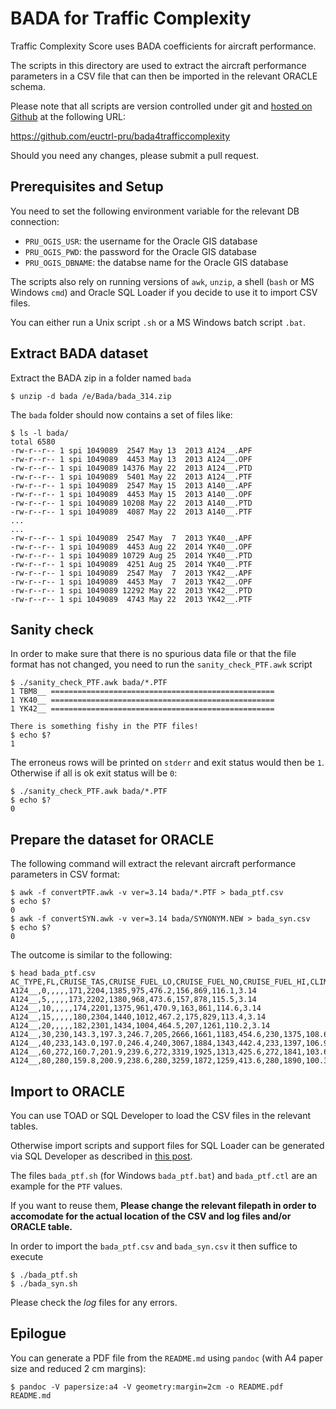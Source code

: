 # BADA for Traffic Complexity

Traffic Complexity Score uses BADA coefficients for aircraft performance.

The scripts in this directory are used to extract the aircraft performance
parameters in a CSV file that can then be imported in the relevant ORACLE schema.

Please note that all scripts are version controlled under git and
[hosted on Github][repo] at the following URL:

https://github.com/euctrl-pru/bada4trafficcomplexity

Should you need any changes, please submit a pull request.

## Prerequisites and Setup

You need to set the following environment variable for the relevant DB connection:

* `PRU_OGIS_USR`: the username for the Oracle GIS database
* `PRU_OGIS_PWD`: the password for the Oracle GIS database
* `PRU_OGIS_DBNAME`: the databse name for the Oracle GIS database

The scripts also rely on running versions of `awk`, `unzip`,
a shell (`bash` or MS Windows `cmd`) and Oracle SQL Loader if you decide
to use it to import CSV files.

You can either run a Unix script `.sh` or a MS Windows batch script `.bat`.

## Extract BADA dataset

Extract the BADA zip in a folder named `bada`

```shell
$ unzip -d bada /e/Bada/bada_314.zip
```

The `bada` folder should now contains a set of files like:

```shell
$ ls -l bada/
total 6580
-rw-r--r-- 1 spi 1049089  2547 May 13  2013 A124__.APF
-rw-r--r-- 1 spi 1049089  4453 May 13  2013 A124__.OPF
-rw-r--r-- 1 spi 1049089 14376 May 22  2013 A124__.PTD
-rw-r--r-- 1 spi 1049089  5401 May 22  2013 A124__.PTF
-rw-r--r-- 1 spi 1049089  2547 May 15  2013 A140__.APF
-rw-r--r-- 1 spi 1049089  4453 May 15  2013 A140__.OPF
-rw-r--r-- 1 spi 1049089 10208 May 22  2013 A140__.PTD
-rw-r--r-- 1 spi 1049089  4087 May 22  2013 A140__.PTF
...
...
-rw-r--r-- 1 spi 1049089  2547 May  7  2013 YK40__.APF
-rw-r--r-- 1 spi 1049089  4453 Aug 22  2014 YK40__.OPF
-rw-r--r-- 1 spi 1049089 10729 Aug 25  2014 YK40__.PTD
-rw-r--r-- 1 spi 1049089  4251 Aug 25  2014 YK40__.PTF
-rw-r--r-- 1 spi 1049089  2547 May  7  2013 YK42__.APF
-rw-r--r-- 1 spi 1049089  4453 May  7  2013 YK42__.OPF
-rw-r--r-- 1 spi 1049089 12292 May 22  2013 YK42__.PTD
-rw-r--r-- 1 spi 1049089  4743 May 22  2013 YK42__.PTF
```

## Sanity check

In order to make sure that there is no spurious data file or
that the file format has not changed, you need to run the
`sanity_check_PTF.awk` script

```shell
$ ./sanity_check_PTF.awk bada/*.PTF
1 TBM8__ ==================================================
1 YK40__ ==================================================
1 YK42__ ==================================================

There is something fishy in the PTF files!
$ echo $?
1
```

The erroneus rows will be printed on `stderr` and exit status would then be `1`.
Otherwise if all is ok exit status will be `0`:

```shell
$ ./sanity_check_PTF.awk bada/*.PTF
$ echo $?
0
```

## Prepare the dataset for ORACLE

The following command will extract the relevant aircraft performance
parameters in CSV format:

```shell
$ awk -f convertPTF.awk -v ver=3.14 bada/*.PTF > bada_ptf.csv
$ echo $?
0
$ awk -f convertSYN.awk -v ver=3.14 bada/SYNONYM.NEW > bada_syn.csv
$ echo $?
0
```

The outcome is similar to the following:

```shell
$ head bada_ptf.csv
AC_TYPE,FL,CRUISE_TAS,CRUISE_FUEL_LO,CRUISE_FUEL_NO,CRUISE_FUEL_HI,CLIMB_TAS,CLIMB_ROCD_LO,CLIMB_ROCD_NO,CLIMB_ROCD_HI,CLIMB_FUEL_NO,DESCENT_TAS,DESCENT_ROCD_NO,DESCENT_FUEL_NO,BADA_VERSION
A124__,0,,,,,171,2204,1385,975,476.2,156,869,116.1,3.14
A124__,5,,,,,173,2202,1380,968,473.6,157,878,115.5,3.14
A124__,10,,,,,174,2201,1375,961,470.9,163,861,114.6,3.14
A124__,15,,,,,180,2304,1440,1012,467.2,175,829,113.4,3.14
A124__,20,,,,,182,2301,1434,1004,464.5,207,1261,110.2,3.14
A124__,30,230,143.3,197.3,246.7,205,2666,1661,1183,454.6,230,1375,108.6,3.14
A124__,40,233,143.0,197.0,246.4,240,3067,1884,1343,442.4,233,1397,106.9,3.14
A124__,60,272,160.7,201.9,239.6,272,3319,1925,1313,425.6,272,1841,103.6,3.14
A124__,80,280,159.8,200.9,238.6,280,3259,1872,1259,413.6,280,1890,100.3,3.14
```

## Import to ORACLE

You can use TOAD or SQL Developer to load the CSV files in the relevant tables.

Otherwise import scripts and support files for SQL Loader can be generated via
SQL Developer as described in [this post][sqlldr].

The files `bada_ptf.sh` (for Windows `bada_ptf.bat`) and `bada_ptf.ctl` are
an example for the `PTF` values.

If you want to reuse them, **Please change the relevant filepath in order to
accomodate for the actual location of the CSV and log files and/or ORACLE table.**

In order to import the `bada_ptf.csv`  and `bada_syn.csv` it then suffice to execute

```shell
$ ./bada_ptf.sh
$ ./bada_syn.sh
```

Please check the *log* files for any errors.

## Epilogue

You can generate a PDF file from the `README.md` using `pandoc` (with A4 paper size
and reduced 2 cm margins):

```shell
$ pandoc -V papersize:a4 -V geometry:margin=2cm -o README.pdf README.md
```

[repo]: <https://github.com/euctrl-pru/bada4trafficcomplexity> "BADA scripts repo"
[sqlldr]: <http://www.thatjeffsmith.com/archive/2012/08/using-oracle-sql-developer-to-setup-sqlloader-runs/> "Generate SQL Loader script"
